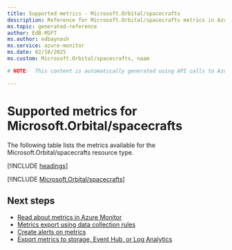```yaml
---
title: Supported metrics - Microsoft.Orbital/spacecrafts
description: Reference for Microsoft.Orbital/spacecrafts metrics in Azure Monitor.
ms.topic: generated-reference
author: EdB-MSFT
ms.author: edbaynash
ms.service: azure-monitor
ms.date: 02/18/2025
ms.custom: Microsoft.Orbital/spacecrafts, naam

# NOTE:  This content is automatically generated using API calls to Azure. Any edits made on these files will be overwritten in the next run of the script. 

---
```


  
# Supported metrics for Microsoft.Orbital/spacecrafts
  
The following table lists the metrics available for the Microsoft.Orbital/spacecrafts resource type.  
  
  
[!INCLUDE [headings](~/reusable-content/ce-skilling/azure/includes/azure-monitor/reference/metrics/metrics-headings.md)]  
  
 

[!INCLUDE [Microsoft.Orbital/spacecrafts](~/reusable-content/ce-skilling/azure/includes/azure-monitor/reference/metrics/microsoft-orbital-spacecrafts-metrics-include.md)]  



## Next steps

- [Read about metrics in Azure Monitor](/azure/azure-monitor/data-platform)
- [Metrics export using data collection rules](/azure/azure-monitor/essentials/data-collection-metrics)
- [Create alerts on metrics](/azure/azure-monitor/alerts/alerts-overview)
- [Export metrics to storage, Event Hub, or Log Analytics](/azure/azure-monitor/essentials/platform-logs-overview)
